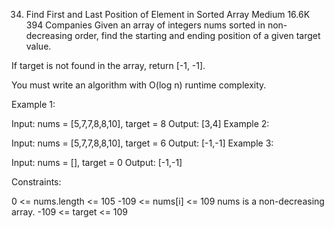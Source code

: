 ﻿34. Find First and Last Position of Element in Sorted Array
    Medium
    16.6K
    394
    Companies
    Given an array of integers nums sorted in non-decreasing order, find the starting and ending position of a given target value.

If target is not found in the array, return [-1, -1].

You must write an algorithm with O(log n) runtime complexity.



Example 1:

Input: nums = [5,7,7,8,8,10], target = 8
Output: [3,4]
Example 2:

Input: nums = [5,7,7,8,8,10], target = 6
Output: [-1,-1]
Example 3:

Input: nums = [], target = 0
Output: [-1,-1]


Constraints:

0 <= nums.length <= 105
-109 <= nums[i] <= 109
nums is a non-decreasing array.
-109 <= target <= 109